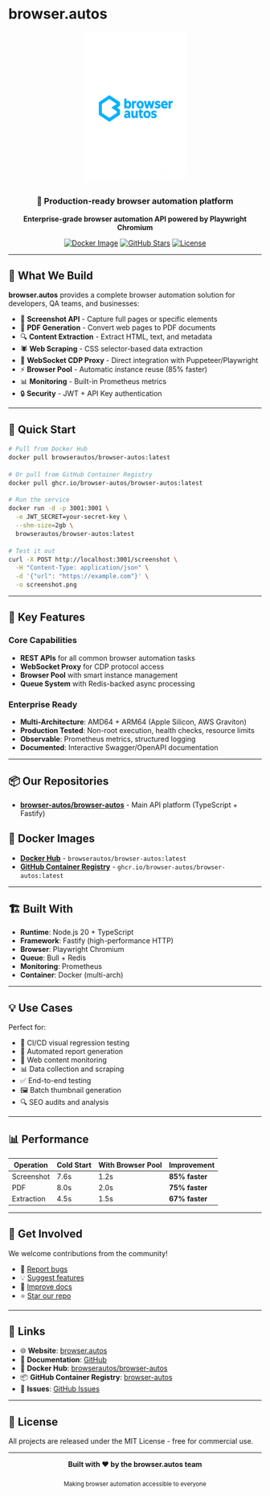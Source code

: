 # browser.autos

<div align="center">
  <img src="https://raw.githubusercontent.com/browser-autos/browser-autos/main/logo.png" alt="browser.autos logo" width="200">

  <h3>🚀 Production-ready browser automation platform</h3>

  <p>
    <strong>Enterprise-grade browser automation API powered by Playwright Chromium</strong>
  </p>

  <p>
    <a href="https://hub.docker.com/r/browserautos/browser-autos"><img src="https://img.shields.io/badge/docker-browserautos%2Fbrowser--autos-blue?logo=docker" alt="Docker Image"></a>
    <a href="https://github.com/browser-autos/browser-autos"><img src="https://img.shields.io/github/stars/browser-autos/browser-autos?style=social" alt="GitHub Stars"></a>
    <a href="https://github.com/browser-autos/browser-autos/blob/main/LICENSE"><img src="https://img.shields.io/badge/license-MIT-green.svg" alt="License"></a>
  </p>
</div>

---

## 💫 What We Build

**browser.autos** provides a complete browser automation solution for developers, QA teams, and businesses:

- 📸 **Screenshot API** - Capture full pages or specific elements
- 📄 **PDF Generation** - Convert web pages to PDF documents
- 🔍 **Content Extraction** - Extract HTML, text, and metadata
- 🕷️ **Web Scraping** - CSS selector-based data extraction
- 🔌 **WebSocket CDP Proxy** - Direct integration with Puppeteer/Playwright
- ⚡ **Browser Pool** - Automatic instance reuse (85% faster)
- 📊 **Monitoring** - Built-in Prometheus metrics
- 🔒 **Security** - JWT + API Key authentication

---

## 🎯 Quick Start

```bash
# Pull from Docker Hub
docker pull browserautos/browser-autos:latest

# Or pull from GitHub Container Registry
docker pull ghcr.io/browser-autos/browser-autos:latest

# Run the service
docker run -d -p 3001:3001 \
  -e JWT_SECRET=your-secret-key \
  --shm-size=2gb \
  browserautos/browser-autos:latest

# Test it out
curl -X POST http://localhost:3001/screenshot \
  -H "Content-Type: application/json" \
  -d '{"url": "https://example.com"}' \
  -o screenshot.png
```

---

## 🌟 Key Features

### Core Capabilities
- **REST APIs** for all common browser automation tasks
- **WebSocket Proxy** for CDP protocol access
- **Browser Pool** with smart instance management
- **Queue System** with Redis-backed async processing

### Enterprise Ready
- **Multi-Architecture**: AMD64 + ARM64 (Apple Silicon, AWS Graviton)
- **Production Tested**: Non-root execution, health checks, resource limits
- **Observable**: Prometheus metrics, structured logging
- **Documented**: Interactive Swagger/OpenAPI documentation

---

## 📦 Our Repositories

- **[browser-autos/browser-autos](https://github.com/browser-autos/browser-autos)** - Main API platform (TypeScript + Fastify)

## 🐳 Docker Images

- **[Docker Hub](https://hub.docker.com/r/browserautos/browser-autos)** - `browserautos/browser-autos:latest`
- **[GitHub Container Registry](https://github.com/orgs/browser-autos/packages/container/package/browser-autos)** - `ghcr.io/browser-autos/browser-autos:latest`

---

## 🏗️ Built With

- **Runtime**: Node.js 20 + TypeScript
- **Framework**: Fastify (high-performance HTTP)
- **Browser**: Playwright Chromium
- **Queue**: Bull + Redis
- **Monitoring**: Prometheus
- **Container**: Docker (multi-arch)

---

## 💡 Use Cases

Perfect for:

- 🧪 CI/CD visual regression testing
- 📝 Automated report generation
- 👀 Web content monitoring
- 📊 Data collection and scraping
- ✅ End-to-end testing
- 🖼️ Batch thumbnail generation
- 🔍 SEO audits and analysis

---

## 📊 Performance

| Operation | Cold Start | With Browser Pool | Improvement |
|-----------|-----------|-------------------|-------------|
| Screenshot | 7.6s | 1.2s | **85% faster** |
| PDF | 8.0s | 2.0s | **75% faster** |
| Extraction | 4.5s | 1.5s | **67% faster** |

---

## 🤝 Get Involved

We welcome contributions from the community!

- 🐛 [Report bugs](https://github.com/browser-autos/browser-autos/issues)
- 💡 [Suggest features](https://github.com/browser-autos/browser-autos/issues)
- 📖 [Improve docs](https://github.com/browser-autos/browser-autos/pulls)
- ⭐ [Star our repo](https://github.com/browser-autos/browser-autos)

---

## 🔗 Links

- 🌐 **Website**: [browser.autos](https://browser.autos)
- 📖 **Documentation**: [GitHub](https://github.com/browser-autos/browser-autos)
- 🐳 **Docker Hub**: [browserautos/browser-autos](https://hub.docker.com/r/browserautos/browser-autos)
- 📦 **GitHub Container Registry**: [browser-autos](https://github.com/orgs/browser-autos/packages/container/package/browser-autos)
- 💬 **Issues**: [GitHub Issues](https://github.com/browser-autos/browser-autos/issues)

---

## 📄 License

All projects are released under the MIT License - free for commercial use.

---

<div align="center">
  <strong>Built with ❤️ by the browser.autos team</strong>
  <br><br>
  <sub>Making browser automation accessible to everyone</sub>
</div>
